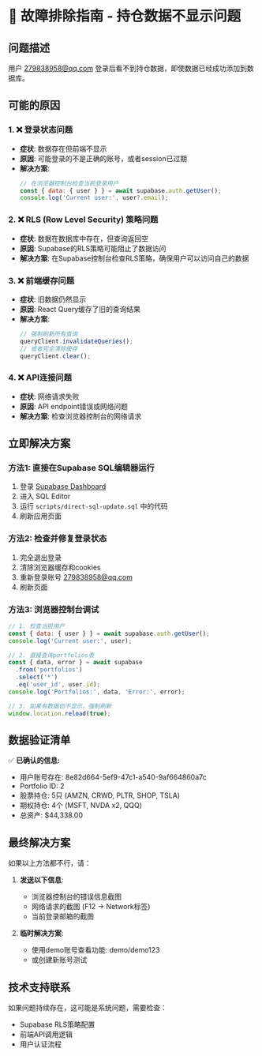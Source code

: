# 🔧 故障排除指南 - 持仓数据不显示问题

## 问题描述
用户 279838958@qq.com 登录后看不到持仓数据，即使数据已经成功添加到数据库。

## 可能的原因

### 1. ❌ 登录状态问题
- **症状**: 数据存在但前端不显示
- **原因**: 可能登录的不是正确的账号，或者session已过期
- **解决方案**:
  ```javascript
  // 在浏览器控制台检查当前登录用户
  const { data: { user } } = await supabase.auth.getUser();
  console.log('Current user:', user?.email);
  ```

### 2. ❌ RLS (Row Level Security) 策略问题
- **症状**: 数据在数据库中存在，但查询返回空
- **原因**: Supabase的RLS策略可能阻止了数据访问
- **解决方案**: 在Supabase控制台检查RLS策略，确保用户可以访问自己的数据

### 3. ❌ 前端缓存问题
- **症状**: 旧数据仍然显示
- **原因**: React Query缓存了旧的查询结果
- **解决方案**:
  ```javascript
  // 强制刷新所有查询
  queryClient.invalidateQueries();
  // 或者完全清除缓存
  queryClient.clear();
  ```

### 4. ❌ API连接问题
- **症状**: 网络请求失败
- **原因**: API endpoint错误或网络问题
- **解决方案**: 检查浏览器控制台的网络请求

## 立即解决方案

### 方法1: 直接在Supabase SQL编辑器运行
1. 登录 [Supabase Dashboard](https://app.supabase.com/project/hsfthqchyupkbmazcuis)
2. 进入 SQL Editor
3. 运行 `scripts/direct-sql-update.sql` 中的代码
4. 刷新应用页面

### 方法2: 检查并修复登录状态
1. 完全退出登录
2. 清除浏览器缓存和cookies
3. 重新登录账号 279838958@qq.com
4. 刷新页面

### 方法3: 浏览器控制台调试
```javascript
// 1. 检查当前用户
const { data: { user } } = await supabase.auth.getUser();
console.log('Current user:', user);

// 2. 直接查询portfolios表
const { data, error } = await supabase
  .from('portfolios')
  .select('*')
  .eq('user_id', user.id);
console.log('Portfolios:', data, 'Error:', error);

// 3. 如果有数据但不显示，强制刷新
window.location.reload(true);
```

## 数据验证清单

✅ **已确认的信息:**
- 用户账号存在: 8e82d664-5ef9-47c1-a540-9af664860a7c
- Portfolio ID: 2
- 股票持仓: 5只 (AMZN, CRWD, PLTR, SHOP, TSLA)
- 期权持仓: 4个 (MSFT, NVDA x2, QQQ)
- 总资产: $44,338.00

## 最终解决方案

如果以上方法都不行，请：

1. **发送以下信息**:
   - 浏览器控制台的错误信息截图
   - 网络请求的截图 (F12 -> Network标签)
   - 当前登录邮箱的截图

2. **临时解决方案**:
   - 使用demo账号查看功能: demo/demo123
   - 或创建新账号测试

## 技术支持联系

如果问题持续存在，这可能是系统问题，需要检查：
- Supabase RLS策略配置
- 前端API调用逻辑
- 用户认证流程